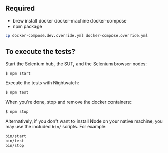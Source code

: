 ## Required 

-   brew install docker docker-machine docker-compose
-   npm package 

```sh
cp docker-compose.dev.override.yml docker-compose.override.yml
```


## To execute the tests?

Start the Selenium hub, the SUT, and the Selenium browser nodes:

```sh
$ npm start
```

Execute the tests with Nightwatch:

```sh
$ npm test
```

When you're done, stop and remove the docker containers:

```sh
$ npm stop
```

Alternatively, if you don't want to install Node on your native machine, you may
use the included `bin/` scripts. For example:

```sh
bin/start
bin/test
bin/stop
```

